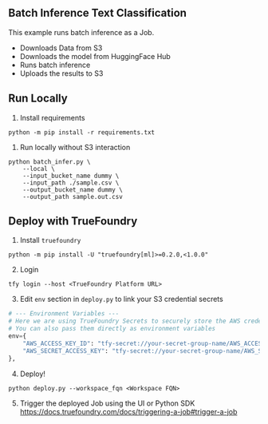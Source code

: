 Batch Inference Text Classification
---
This example runs batch inference as a Job.

- Downloads Data from S3
- Downloads the model from HuggingFace Hub
- Runs batch inference
- Uploads the results to S3

## Run Locally

1. Install requirements

```shell
python -m pip install -r requirements.txt
```

1. Run locally without S3 interaction

```shell
python batch_infer.py \
    --local \
    --input_bucket_name dummy \
    --input_path ./sample.csv \
    --output_bucket_name dummy \
    --output_path sample.out.csv
```

## Deploy with TrueFoundry

1. Install `truefoundry`

```shell
python -m pip install -U "truefoundry[ml]>=0.2.0,<1.0.0"
```

2. Login

```shell
tfy login --host <TrueFoundry Platform URL>
```

3. Edit `env` section in `deploy.py` to link your S3 credential secrets

```python
# --- Environment Variables ---
# Here we are using TrueFoundry Secrets to securely store the AWS credentials
# You can also pass them directly as environment variables
env={
    "AWS_ACCESS_KEY_ID": "tfy-secret://your-secret-group-name/AWS_ACCESS_KEY_ID",
    "AWS_SECRET_ACCESS_KEY": "tfy-secret://your-secret-group-name/AWS_SECRET_ACCESS_KEY",
},
```

4. Deploy!

```shell
python deploy.py --workspace_fqn <Workspace FQN>
```

5. Trigger the deployed Job using the UI or Python SDK
https://docs.truefoundry.com/docs/triggering-a-job#trigger-a-job
